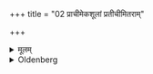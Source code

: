 +++
title = "02 प्राचीमेकशूलां प्रतीचीमितराम्"

+++

<details><summary>मूलम्</summary>

प्राचीमेकशूलां प्रतीचीमितराम् २
</details>

<details><summary>Oldenberg</summary>

2. That which consists of one (simple) branch, towards the east, the other one towards the west.
</details>
